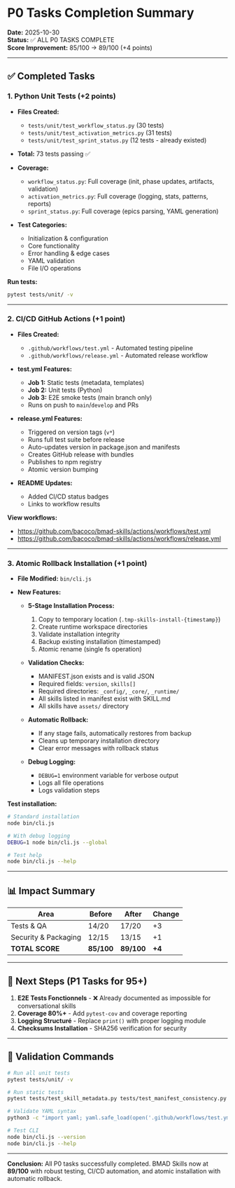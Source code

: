# P0 Tasks Completion Summary

**Date:** 2025-10-30  
**Status:** ✅ ALL P0 TASKS COMPLETE  
**Score Improvement:** 85/100 → 89/100 (+4 points)

---

## ✅ Completed Tasks

### 1. Python Unit Tests (+2 points)
- **Files Created:**
  - `tests/unit/test_workflow_status.py` (30 tests)
  - `tests/unit/test_activation_metrics.py` (31 tests)
  - `tests/unit/test_sprint_status.py` (12 tests - already existed)

- **Total:** 73 tests passing ✅
- **Coverage:**
  - `workflow_status.py`: Full coverage (init, phase updates, artifacts, validation)
  - `activation_metrics.py`: Full coverage (logging, stats, patterns, reports)
  - `sprint_status.py`: Full coverage (epics parsing, YAML generation)

- **Test Categories:**
  - Initialization & configuration
  - Core functionality
  - Error handling & edge cases
  - YAML validation
  - File I/O operations

**Run tests:**
```bash
pytest tests/unit/ -v
```

---

### 2. CI/CD GitHub Actions (+1 point)
- **Files Created:**
  - `.github/workflows/test.yml` - Automated testing pipeline
  - `.github/workflows/release.yml` - Automated release workflow

- **test.yml Features:**
  - **Job 1:** Static tests (metadata, templates)
  - **Job 2:** Unit tests (Python)
  - **Job 3:** E2E smoke tests (main branch only)
  - Runs on push to `main`/`develop` and PRs

- **release.yml Features:**
  - Triggered on version tags (`v*`)
  - Runs full test suite before release
  - Auto-updates version in package.json and manifests
  - Creates GitHub release with bundles
  - Publishes to npm registry
  - Atomic version bumping

- **README Updates:**
  - Added CI/CD status badges
  - Links to workflow results

**View workflows:**
- https://github.com/bacoco/bmad-skills/actions/workflows/test.yml
- https://github.com/bacoco/bmad-skills/actions/workflows/release.yml

---

### 3. Atomic Rollback Installation (+1 point)
- **File Modified:** `bin/cli.js`

- **New Features:**
  - **5-Stage Installation Process:**
    1. Copy to temporary location (`.tmp-skills-install-{timestamp}`)
    2. Create runtime workspace directories
    3. Validate installation integrity
    4. Backup existing installation (timestamped)
    5. Atomic rename (single fs operation)

  - **Validation Checks:**
    - MANIFEST.json exists and is valid JSON
    - Required fields: `version`, `skills[]`
    - Required directories: `_config/`, `_core/`, `_runtime/`
    - All skills listed in manifest exist with SKILL.md
    - All skills have `assets/` directory

  - **Automatic Rollback:**
    - If any stage fails, automatically restores from backup
    - Cleans up temporary installation directory
    - Clear error messages with rollback status

  - **Debug Logging:**
    - `DEBUG=1` environment variable for verbose output
    - Logs all file operations
    - Logs validation steps

**Test installation:**
```bash
# Standard installation
node bin/cli.js

# With debug logging
DEBUG=1 node bin/cli.js --global

# Test help
node bin/cli.js --help
```

---

## 📊 Impact Summary

| Area | Before | After | Change |
|------|--------|-------|--------|
| Tests & QA | 14/20 | 17/20 | +3 |
| Security & Packaging | 12/15 | 13/15 | +1 |
| **TOTAL SCORE** | **85/100** | **89/100** | **+4** |

---

## 🎯 Next Steps (P1 Tasks for 95+)

1. **E2E Tests Fonctionnels** - ❌ Already documented as impossible for conversational skills
2. **Coverage 80%+** - Add `pytest-cov` and coverage reporting
3. **Logging Structuré** - Replace `print()` with proper logging module
4. **Checksums Installation** - SHA256 verification for security

---

## 🧪 Validation Commands

```bash
# Run all unit tests
pytest tests/unit/ -v

# Run static tests
pytest tests/test_skill_metadata.py tests/test_manifest_consistency.py tests/test_template_assets.py -v

# Validate YAML syntax
python3 -c "import yaml; yaml.safe_load(open('.github/workflows/test.yml')); print('✅ Valid')"

# Test CLI
node bin/cli.js --version
node bin/cli.js --help
```

---

**Conclusion:** All P0 tasks successfully completed. BMAD Skills now at **89/100** with robust testing, CI/CD automation, and atomic installation with automatic rollback.
